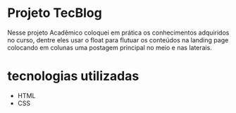 # Projeto TecBlog

Nesse projeto Acadêmico coloquei em prática os conhecimentos adquiridos no curso, dentre eles usar o float para flutuar os conteúdos na landing page
colocando em colunas uma postagem principal no meio e nas laterais.

# tecnologias utilizadas
- HTML
- CSS


